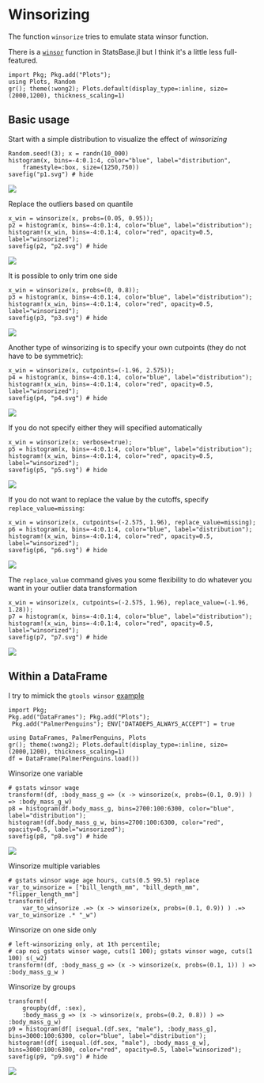 # Winsorizing

The function `winsorize` tries to emulate stata winsor function.

There is a [`winsor`](https://juliastats.org/StatsBase.jl/stable/robust/#StatsBase.winsor) function in StatsBase.jl but I think it's a little less full-featured.


```@setup hist
import Pkg; Pkg.add("Plots");
using Plots, Random
gr(); theme(:wong2); Plots.default(display_type=:inline, size=(2000,1200), thickness_scaling=1)
```


## Basic usage

Start with a simple distribution to visualize the effect of *winsorizing*
```@example hist
Random.seed!(3); x = randn(10_000)
histogram(x, bins=-4:0.1:4, color="blue", label="distribution", 
    framestyle=:box, size=(1250,750))
savefig("p1.svg") # hide

```

![](p1.svg)


Replace the outliers based on quantile
```@example hist; continued=true
x_win = winsorize(x, probs=(0.05, 0.95));
p2 = histogram(x, bins=-4:0.1:4, color="blue", label="distribution"); 
histogram!(x_win, bins=-4:0.1:4, color="red", opacity=0.5, label="winsorized");
savefig(p2, "p2.svg") # hide
```

![](p2.svg)

It is possible to only trim one side
```@example hist; continued=true
x_win = winsorize(x, probs=(0, 0.8));
p3 = histogram(x, bins=-4:0.1:4, color="blue", label="distribution"); 
histogram!(x_win, bins=-4:0.1:4, color="red", opacity=0.5, label="winsorized");
savefig(p3, "p3.svg") # hide
```

![](p3.svg)


Another type of winsorizing is to specify your own cutpoints (they do not have to be symmetric):
```@example hist; continued=true
x_win = winsorize(x, cutpoints=(-1.96, 2.575));
p4 = histogram(x, bins=-4:0.1:4, color="blue", label="distribution"); 
histogram!(x_win, bins=-4:0.1:4, color="red", opacity=0.5, label="winsorized");
savefig(p4, "p4.svg") # hide
```

![](p4.svg)


If you do not specify either they will specified automatically
```@example hist; continued=true
x_win = winsorize(x; verbose=true);
p5 = histogram(x, bins=-4:0.1:4, color="blue", label="distribution"); 
histogram!(x_win, bins=-4:0.1:4, color="red", opacity=0.5, label="winsorized");
savefig(p5, "p5.svg") # hide
```

![](p5.svg)


If you do not want to replace the value by the cutoffs, specify `replace_value=missing`:
```@example hist; continued=true
x_win = winsorize(x, cutpoints=(-2.575, 1.96), replace_value=missing);
p6 = histogram(x, bins=-4:0.1:4, color="blue", label="distribution"); 
histogram!(x_win, bins=-4:0.1:4, color="red", opacity=0.5, label="winsorized");
savefig(p6, "p6.svg") # hide
```

![](p6.svg)


The `replace_value` command gives you some flexibility to do whatever you want in your outlier data transformation
```@example hist; continued=true
x_win = winsorize(x, cutpoints=(-2.575, 1.96), replace_value=(-1.96, 1.28));
p7 = histogram(x, bins=-4:0.1:4, color="blue", label="distribution"); 
histogram!(x_win, bins=-4:0.1:4, color="red", opacity=0.5, label="winsorized");
savefig(p7, "p7.svg") # hide
```

![](p7.svg)


## Within a DataFrame

I try to mimick the `gtools winsor` [example](https://raw.githubusercontent.com/mcaceresb/stata-gtools/master/docs/examples/gstats_winsor.do)

```@setup dataframe
import Pkg; 
Pkg.add("DataFrames"); Pkg.add("Plots");
 Pkg.add("PalmerPenguins"); ENV["DATADEPS_ALWAYS_ACCEPT"] = true
```


```@example dataframe
using DataFrames, PalmerPenguins, Plots
gr(); theme(:wong2); Plots.default(display_type=:inline, size=(2000,1200), thickness_scaling=1)
df = DataFrame(PalmerPenguins.load())
```

Winsorize one variable
```@example dataframe; continued=true
# gstats winsor wage
transform!(df, :body_mass_g => (x -> winsorize(x, probs=(0.1, 0.9)) ) => :body_mass_g_w)
p8 = histogram(df.body_mass_g, bins=2700:100:6300, color="blue", label="distribution"); 
histogram!(df.body_mass_g_w, bins=2700:100:6300, color="red", opacity=0.5, label="winsorized");
savefig(p8, "p8.svg") # hide
```

![](p8.svg)


Winsorize multiple variables
```@example dataframe; continued=true
# gstats winsor wage age hours, cuts(0.5 99.5) replace
var_to_winsorize = ["bill_length_mm", "bill_depth_mm", "flipper_length_mm"]
transform!(df, 
    var_to_winsorize .=> (x -> winsorize(x, probs=(0.1, 0.9)) ) .=> var_to_winsorize .* "_w")
```

Winsorize on one side only
```@example dataframe; continued=true
# left-winsorizing only, at 1th percentile; 
# cap noi gstats winsor wage, cuts(1 100); gstats winsor wage, cuts(1 100) s(_w2)
transform!(df, :body_mass_g => (x -> winsorize(x, probs=(0.1, 1)) ) => :body_mass_g_w )
```

Winsorize by groups
```@example dataframe; continued=true
transform!(
    groupby(df, :sex),
    :body_mass_g => (x -> winsorize(x, probs=(0.2, 0.8)) ) => :body_mass_g_w)
p9 = histogram(df[ isequal.(df.sex, "male"), :body_mass_g], bins=3000:100:6300, color="blue", label="distribution"); 
histogram!(df[ isequal.(df.sex, "male"), :body_mass_g_w], bins=3000:100:6300, color="red", opacity=0.5, label="winsorized");
savefig(p9, "p9.svg") # hide
```

![](p9.svg)


